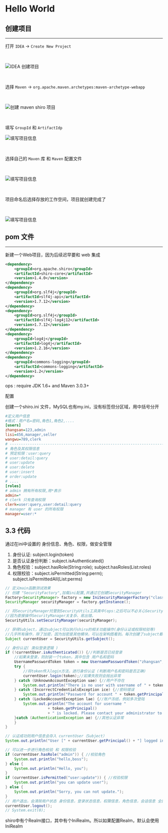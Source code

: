 # **Hello World**
## **创建项目**
---

打开 `IDEA` -> `Create New Project`

<br />

![IDEA 创建项目](/assets/idea/yky_20200520092922.jpg)

<br />

选择 `Maven` -> `org.apache.maven.archetypes:maven-archetype-webapp`

<br />

![创建 maven shiro 项目](/assets/apache-shiro/yky_20200522105155.png)

<br />

填写 `GroupId` 和 `ArtifactIdp`

![填写项目信息](/assets/apache-shiro/yky_20200522105623.png)


<br />

选择自己的 `Maven` 库 和 `Maven` 配置文件

<br />

![填写项目信息](/assets/apache-shiro/yky_20200522105823.png
)

<br />

项目命名后选择存放的工作空间，项目就创建完成了

<br />

![填写项目信息](/assets/apache-shiro/yky_20200522105949.png
)

## **pom 文件**
---

新建一个Web项目，因为后续迟早要和 web 集成

```xml
<dependency>
    <groupId>org.apache.shiro</groupId>
    <artifactId>shiro-core</artifactId>
    <version>1.4.0</version>
</dependency>
<dependency>
    <groupId>org.slf4j</groupId>
    <artifactId>slf4j-api</artifactId>
    <version>1.7.12</version>
</dependency>
<dependency>
    <groupId>org.slf4j</groupId>
    <artifactId>slf4j-log4j12</artifactId>
    <version>1.7.12</version>
</dependency>
<dependency>
    <groupId>log4j</groupId>
    <artifactId>log4j</artifactId>
    <version>1.2.16</version>
</dependency>
<dependency>
    <groupId>commons-logging</groupId>
    <artifactId>commons-logging</artifactId>
    <version>1.2</version>
</dependency>
```

ops : require JDK 1.6+ and Maven 3.0.3+

配置

创建⼀个shiro.ini ⽂件，MySQL也有my.ini，没有标签但分区域，用中括号分开

```ini
#定义⽤户信息
#格式：⽤户名=密码,⻆⾊1,⻆⾊2,....
[users]
zhangsan=123,admin
lisi=456,manager,seller
wangwu=789,clerk
# -----------------------------------------------------------------------------
# ⻆⾊及其权限信息
# 预定权限：user:query
# user:detail:query
# user:update
# user:delete
# user:insert
# order:update
# ....
[roles]
# admin 拥有所有权限,⽤*表示
admin=*
# clerk 只有查询权限
clerk=user:query,user:detail:query
# manager 有 user 的所有权限
manager=user:*
```







## 3.3 代码

通过在ini中设置的 身份信息、⻆⾊、权限，做安全管理

1. 身份认证: subject.login(token)
2. 是否认证身份判断：subject.isAuthenticated()
3. ⻆⾊校验：subject.hasRole(String:role); subject.hasRoles(List:roles)
4. 权限校验：subject.isPermitted(String:perm); subject.isPermittedAll(List:perms)



```java
// 定义main函数测试效果
// 创建 "SecurityFactory",加载ini配置,并通过它创建SecurityManager
Factory<SecurityManager> factory = new IniSecurityManagerFactory("classpath:shiro.ini");
SecurityManager securityManager = factory.getInstance();

// 将SecurityManager托管到SecurityUtils⼯具类中(ops:之后可以不必关⼼SecurityManager)
//因为直接操作SecurityManager太复杂、易出错。
SecurityUtils.setSecurityManager(securityManager);

// 获得Subject，通过subject可以执⾏shiro的相关功能操作(身份认证或权限校验等)
//几乎所有操作，除了加密，因为加密是其他模块，可以在架构图看到。每次创建了subject都会从session中同步一下信息。直接由用户使用，调用功能简单，其底层调用Securitymanager的相关流程
Subject currentUser = SecurityUtils.getSubject();

// 身份认证( 类似登录逻辑 )
if (!currentUser.isAuthenticated()) {//判断是否已经登录
    //如果未登录，则封装⼀个token，其中包含 ⽤户名和密码
    UsernamePasswordToken token = new UsernamePasswordToken("zhangsan", "123");
    try {
        //将token传⼊login⽅法，进⾏身份认证 (判断⽤户名和密码是否正确)
        currentUser.login(token);//如果失败则会抛出异常
    } catch (UnknownAccountException uae) {//⽤户不存在
        System.out.println("There is no user with username of " + token.getPrincipal());
    } catch (IncorrectCredentialsException ice) {//密码错误
        System.out.println("Password for account " + token.getPrincipal() + " was incorrect!");
    } catch (LockedAccountException lae) {//账户冻结，例如多次登陆
        System.out.println("The account for username " 
                   + token.getPrincipal() 
                   + " is locked. Please contact your administrator to unlock it.");
    }catch (AuthenticationException ae) {//其他认证异常
    }
}

// 认证成功则⽤户信息会存⼊ currentUser（Subject）
System.out.println("User [" + currentUser.getPrincipal() + "] logged in successfully.");

// 可以进⼀步进⾏⻆⾊校验 和 权限校验
if (currentUser.hasRole("admin")) { //校验⻆⾊
    System.out.println("hello,boss");
} else {
    System.out.println("Hello, you");
}
if (currentUser.isPermitted("user:update")) { //校验权限
    System.out.println("you can update user");
} else {
    System.out.println("Sorry, you can not update.");
}
// ⽤户退出，会清除⽤户状态 身份信息，登录状态信息，权限信息，角色信息，会话信息 全部抹除
currentUser.logout();
// System.exit(0);
```



shiro中有个Realm接口，其中有个IniRealm。所以如果配置Realm，默认会使用IniRealm	

